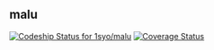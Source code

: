 malu
-------
[ ![Codeship Status for 1syo/malu](https://codeship.com/projects/5c2c0270-c321-0131-7785-5e29f13a1444/status?branch=master)](https://codeship.com/projects/21752)
[![Coverage Status](https://coveralls.io/repos/1syo/malu/badge.svg?branch=refactor&service=github)](https://coveralls.io/github/1syo/malu?branch=refactor)
